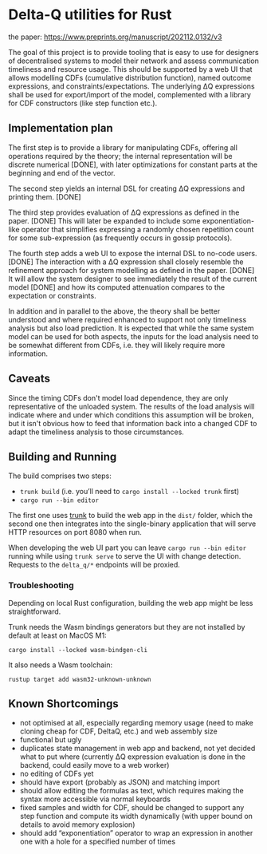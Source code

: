 # Delta-Q utilities for Rust

the paper: <https://www.preprints.org/manuscript/202112.0132/v3>

The goal of this project is to provide tooling that is easy to use for designers of decentralised systems to model their network and assess communication timeliness and resource usage.
This should be supported by a web UI that allows modelling CDFs (cumulative distribution function), named outcome expressions, and constraints/expectations.
The underlying ΔQ expressions shall be used for export/import of the model, complemented with a library for CDF constructors (like step function etc.).

## Implementation plan

The first step is to provide a library for manipulating CDFs, offering all operations required by the theory; the internal representation will be discrete numerical [DONE], with later optimizations for constant parts at the beginning and end of the vector.

The second step yields an internal DSL for creating ΔQ expressions and printing them. [DONE]

The third step provides evaluation of ΔQ expressions as defined in the paper. [DONE]
This will later be expanded to include some exponentiation-like operator that simplifies expressing a randomly chosen repetition count for some sub-expression (as frequently occurs in gossip protocols).

The fourth step adds a web UI to expose the internal DSL to no-code users. [DONE]
The interaction with a ΔQ expression shall closely resemble the refinement approach for system modelling as defined in the paper. [DONE]
It will allow the system designer to see immediately the result of the current model [DONE] and how its computed attenuation compares to the expectation or constraints.

In addition and in parallel to the above, the theory shall be better understood and where required enhanced to support not only timeliness analysis but also load prediction.
It is expected that while the same system model can be used for both aspects, the inputs for the load analysis need to be somewhat different from CDFs, i.e. they will likely require more information.

## Caveats

Since the timing CDFs don't model load dependence, they are only representative of the unloaded system.
The results of the load analysis will indicate where and under which conditions this assumption will be broken, but it isn't obvious how to feed that information back into a changed CDF to adapt the timeliness analysis to those circumstances.

## Building and Running

The build comprises two steps:

- `trunk build` (i.e. you’ll need to `cargo install --locked trunk` first)
- `cargo run --bin editor`

The first one uses [trunk](https://trunkrs.dev) to build the web app in the `dist/` folder, which the second one then integrates into the single-binary application that will serve HTTP resources on port 8080 when run.

When developing the web UI part you can leave `cargo run --bin editor` running while using `trunk serve` to serve the UI with change detection.
Requests to the `delta_q/*` endpoints will be proxied.

### Troubleshooting

Depending on local Rust configuration, building the web app might be less straightforward.

Trunk needs the Wasm bindings generators but they are not installed by default at least on MacOS M1:

```
cargo install --locked wasm-bindgen-cli
```

It also needs a Wasm toolchain:

```
rustup target add wasm32-unknown-unknown
```

## Known Shortcomings

- not optimised at all, especially regarding memory usage (need to make cloning cheap for CDF, DeltaQ, etc.) and web assembly size
- functional but ugly
- duplicates state management in web app and backend, not yet decided what to put where (currently ΔQ expression evaluation is done in the backend, could easily move to a web worker)
- no editing of CDFs yet
- should have export (probably as JSON) and matching import
- should allow editing the formulas as text, which requires making the syntax more accessible via normal keyboards
- fixed samples and width for CDF, should be changed to support any step function and compute its width dynamically (with upper bound on details to avoid memory explosion)
- should add “exponentiation” operator to wrap an expression in another one with a hole for a specified number of times

